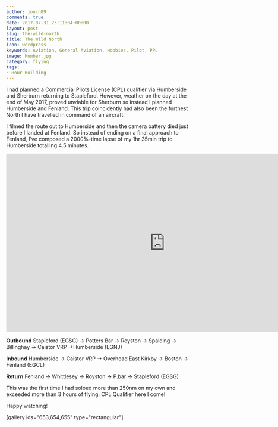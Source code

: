 ```yaml
---
author: joncn89
comments: true
date: 2017-07-31 23:11:04+00:00
layout: post
slug: the-wild-north
title: The Wild North
icon: wordpress
keywords: Aviation, General Aviation, Hobbies, Pilot, PPL
image: Humber.jpg
category: flying
tags:
- Hour Building
---
```


I had planned a Commercial Pilots License (CPL) qualifier via Humberside and Sherburn returning to Stapleford. However, weather on the day at the end of May 2017, proved unviable for Sherburn so instead I planned Humberside and Fenland. This trip coincidently had also been the furthest North I have travelled in command of an aircraft.

I filmed the route out to Humberside and then the camera battery died just before I landed at Fenland. So instead of ending on a final approach to Fenland, I’ve composed a 2000%-time lapse of my 1hr 35min trip to Humberside totalling 4.5 minutes.

<iframe width="854" height="480" src="https://www.youtube.com/embed/PQTMvUQtDrg" frameborder="0" allowfullscreen></iframe>

**Outbound** Stapleford (EGSG) -> Potters Bar -> Royston -> Spalding -> Billinghay -> Caistor VRP ->Humberside (EGNJ)

**Inbound** Humberside -> Caistor VRP -> Overhead East Kirkby -> Boston -> Fenland (EGCL)

**Return** Fenland -> Whittlesey -> Royston -> P.bar -> Stapleford (EGSG)

This was the first time I had soloed more than 250nm on my own and exceeded more than 3 hours of flying. CPL Qualifier here I come!

Happy watching!

[gallery ids="653,654,655" type="rectangular"]
